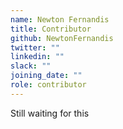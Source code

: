 ```yaml
---
name: Newton Fernandis
title: Contributor
github: NewtonFernandis
twitter: ""
linkedin: ""
slack: ""
joining_date: ""
role: contributor
---
```


Still waiting for this
